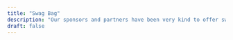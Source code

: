```yaml
---
title: "Swag Bag"
description: "Our sponsors and partners have been very kind to offer swag and giveaways for participants. Check the details and see how to get each one."
draft: false
---
```



